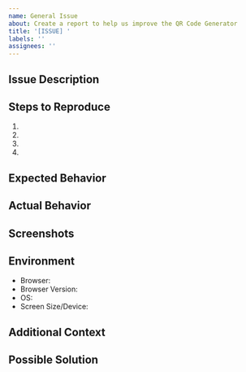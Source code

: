 ```yaml
---
name: General Issue
about: Create a report to help us improve the QR Code Generator
title: '[ISSUE] '
labels: ''
assignees: ''
---
```


## Issue Description
<!-- Provide a clear and concise description of the issue -->

## Steps to Reproduce
<!-- Detailed steps to reproduce the behavior -->
1. 
2. 
3. 
4. 

## Expected Behavior
<!-- A clear and concise description of what you expected to happen -->

## Actual Behavior
<!-- A clear and concise description of what actually happened -->

## Screenshots
<!-- If applicable, add screenshots to help explain your problem -->

## Environment
- Browser: <!-- e.g. Chrome, Firefox, Safari -->
- Browser Version: <!-- e.g. 91.0.4472.124 -->
- OS: <!-- e.g. Windows 10, macOS Big Sur, Ubuntu 20.04 -->
- Screen Size/Device: <!-- e.g. Desktop 1920x1080, iPhone 12 -->

## Additional Context
<!-- Add any other context about the problem here -->

## Possible Solution
<!-- If you have suggestions on how to fix the issue -->